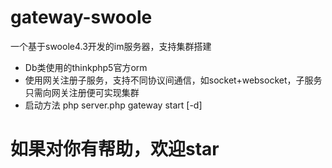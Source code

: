 # gateway-swoole
一个基于swoole4.3开发的im服务器，支持集群搭建

- Db类使用的thinkphp5官方orm
- 使用网关注册子服务，支持不同协议间通信，如socket+websocket，子服务只需向网关注册便可实现集群
- 启动方法 php server.php gateway start [-d]

# 如果对你有帮助，欢迎star
